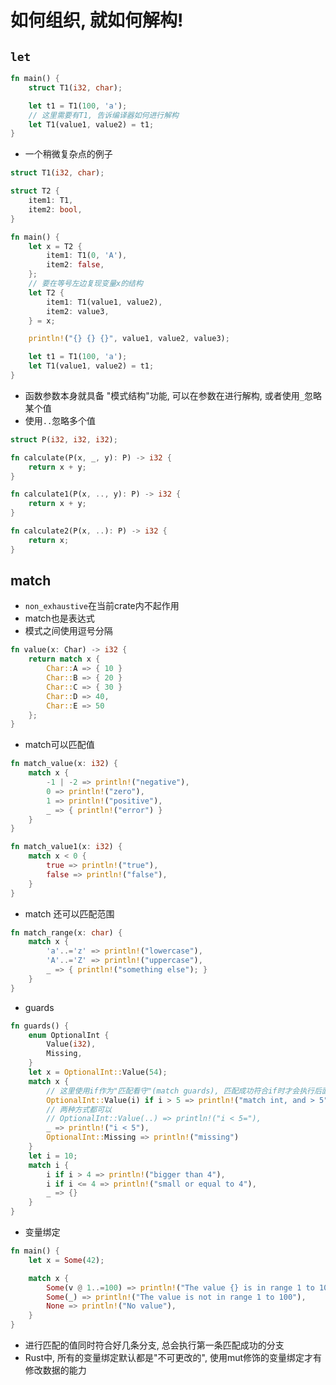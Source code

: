 # 如何组织, 就如何解构!

## `let`

```rust
fn main() {
	struct T1(i32, char);

	let t1 = T1(100, 'a');
	// 这里需要有T1, 告诉编译器如何进行解构
	let T1(value1, value2) = t1;
}
```

- 一个稍微复杂点的例子

```rust
struct T1(i32, char);

struct T2 {
	item1: T1,
	item2: bool,
}

fn main() {
	let x = T2 {
		item1: T1(0, 'A'),
		item2: false,
	};
	// 要在等号左边复现变量x的结构
	let T2 {
		item1: T1(value1, value2),
		item2: value3,
	} = x;

	println!("{} {} {}", value1, value2, value3);

	let t1 = T1(100, 'a');
	let T1(value1, value2) = t1;
}
```

- 函数参数本身就具备 "模式结构"功能, 可以在参数在进行解构, 或者使用`_`忽略某个值
- 使用`..`忽略多个值

```rust
struct P(i32, i32, i32);

fn calculate(P(x, _, y): P) -> i32 {
	return x + y;
}

fn calculate1(P(x, .., y): P) -> i32 {
	return x + y;
}

fn calculate2(P(x, ..): P) -> i32 {
	return x;
}
```

## match

- `non_exhaustive`在当前crate内不起作用
- match也是表达式
- 模式之间使用逗号分隔

```rust
fn value(x: Char) -> i32 {
	return match x {
		Char::A => { 10 }
		Char::B => { 20 }
		Char::C => { 30 }
		Char::D => 40,
		Char::E => 50
	};
}
```

- match可以匹配值

```rust
fn match_value(x: i32) {
	match x {
		-1 | -2 => println!("negative"),
		0 => println!("zero"),
		1 => println!("positive"),
		_ => { println!("error") }
	}
}
```

```rust
fn match_value1(x: i32) {
	match x < 0 {
		true => println!("true"),
		false => println!("false"),
	}
}
```

- match 还可以匹配范围

```rust
fn match_range(x: char) {
	match x {
		'a'..='z' => println!("lowercase"),
		'A'..='Z' => println!("uppercase"),
		_ => { println!("something else"); }
	}
}
```

- guards

```rust
fn guards() {
	enum OptionalInt {
		Value(i32),
		Missing,
	}
	let x = OptionalInt::Value(54);
	match x {
		// 这里使用if作为"匹配看守"(match guards), 匹配成功符合if时才会执行后面的语句
		OptionalInt::Value(i) if i > 5 => println!("match int, and > 5"),
		// 两种方式都可以
		// OptionalInt::Value(..) => println!("i < 5="),
		_ => println!("i < 5"),
		OptionalInt::Missing => println!("missing")
	}
	let i = 10;
	match i {
		i if i > 4 => println!("bigger than 4"),
		i if i <= 4 => println!("small or equal to 4"),
		_ => {}
	}
}
```

- 变量绑定

```rust
fn main() {
	let x = Some(42);

	match x {
		Some(v @ 1..=100) => println!("The value {} is in range 1 to 100", v),
		Some(_) => println!("The value is not in range 1 to 100"),
		None => println!("No value"),
	}
}
```

- 进行匹配的值同时符合好几条分支, 总会执行第一条匹配成功的分支
- Rust中, 所有的变量绑定默认都是"不可更改的", 使用mut修饰的变量绑定才有修改数据的能力